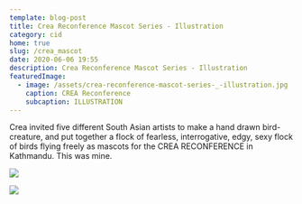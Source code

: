 ```yaml
---
template: blog-post
title: Crea Reconference Mascot Series - Illustration
category: cid
home: true
slug: /crea_mascot
date: 2020-06-06 19:55
description: Crea Reconference Mascot Series - Illustration
featuredImage:
  - image: /assets/crea-reconference-mascot-series-_-illustration.jpg
    caption: CREA Reconference
    subcaption: ILLUSTRATION
---
```

Crea invited five different South Asian artists to make a hand drawn bird-creature, and put together a flock of fearless, interrogative, edgy, sexy flock of birds flying freely as mascots for the CREA RECONFERENCE in Kathmandu. This was mine. 

![](/assets/crea-reconference-mascot-series-_-illustration.jpg)

![](/assets/nairobi-principle-reports.png)